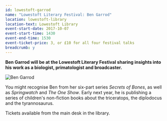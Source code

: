 ```yaml
---
id: lowestoft-garrod
name: "Lowestoft Literary Festival: Ben Garrod"
location: lowestoft-library
location-text: Lowestoft Library
event-start-date: 2017-10-07
event-start-time: 1430
event-end-time: 1530
event-ticket-price: 3, or £10 for all four festival talks
breadcrumb: y
---
```


**Ben Garrod will be at the Lowestoft Literary Festival sharing insights into his work as a biologist, primatologist and broadcaster.**

<img src="/images/featured/featured-ben-garrod-sqaure.jpg" alt="Ben Garrod" class="custom-br-50 mw-40 {% include /c/img-float-right.html %}" />

You might recognise Ben from her six-part series <cite>Secrets of Bones</cite>, as well as <cite>Springwatch</cite> and <cite>The One Show</cite>. Early next year, he is publishing a series of children's non-fiction books about the triceratops, the diplodocus and the tyrannosaurus.

Tickets available from the main desk in the library.
